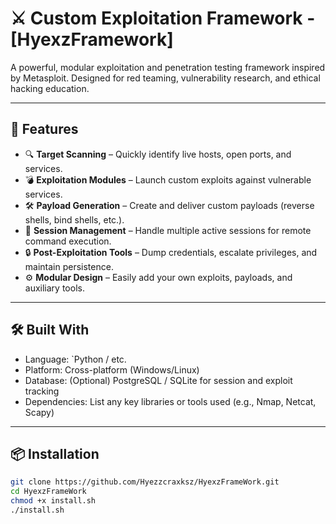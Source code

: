 # ⚔️ Custom Exploitation Framework - [HyexzFramework]

A powerful, modular exploitation and penetration testing framework inspired by Metasploit. Designed for red teaming, vulnerability research, and ethical hacking education.

---

## 🚀 Features

- 🔍 **Target Scanning** – Quickly identify live hosts, open ports, and services.
- 💣 **Exploitation Modules** – Launch custom exploits against vulnerable services.
- 🛠 **Payload Generation** – Create and deliver custom payloads (reverse shells, bind shells, etc.).
- 📡 **Session Management** – Handle multiple active sessions for remote command execution.
- 🔒 **Post-Exploitation Tools** – Dump credentials, escalate privileges, and maintain persistence.
- ⚙️ **Modular Design** – Easily add your own exploits, payloads, and auxiliary tools.

---

## 🛠 Built With

- Language: `Python / etc.
- Platform: Cross-platform (Windows/Linux)
- Database: (Optional) PostgreSQL / SQLite for session and exploit tracking
- Dependencies: List any key libraries or tools used (e.g., Nmap, Netcat, Scapy)

---

## 📦 Installation

```bash
git clone https://github.com/Hyezzcraxksz/HyexzFrameWork.git
cd HyexzFrameWork
chmod +x install.sh
./install.sh
